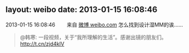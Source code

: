 layout: weibo
date: 2013-01-15 16:08:46
---
<meta name="referrer" content="no-referrer" />

2013-01-15 16:08:46  &nbsp;&nbsp;&nbsp;&nbsp;&nbsp;&nbsp; 来自 <a href="http://weibo.com/" rel="nofollow">微博 weibo.com</a>
怎么找到设计湿MM的诶……
>  @韩寒: 一段视频，关于“我所理解的生活”。感谢出镜的朋友们。 http://t.cn/zjd4klV ​​​
